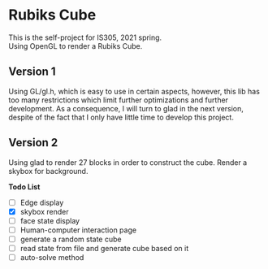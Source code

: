 # Rubiks Cube 
This is the self-project for IS305, 2021 spring.  
Using OpenGL to render a Rubiks Cube.

## Version 1
Using GL/gl.h, which is easy to use in certain aspects, however, this lib has too many restrictions which limit further optimizations and further development. As a consequence, 
I will turn to glad in the next version, despite of the fact that I only have little time to develop this project.

## Version 2
Using glad to render 27 blocks in order to construct the cube. Render a skybox for background.  

**Todo List**  
- [ ] Edge display
- [x] skybox render 
- [ ] face state display 
- [ ] Human-computer interaction page
- [ ] generate a random state cube
- [ ] read state from file and generate cube based on it
- [ ] auto-solve method
